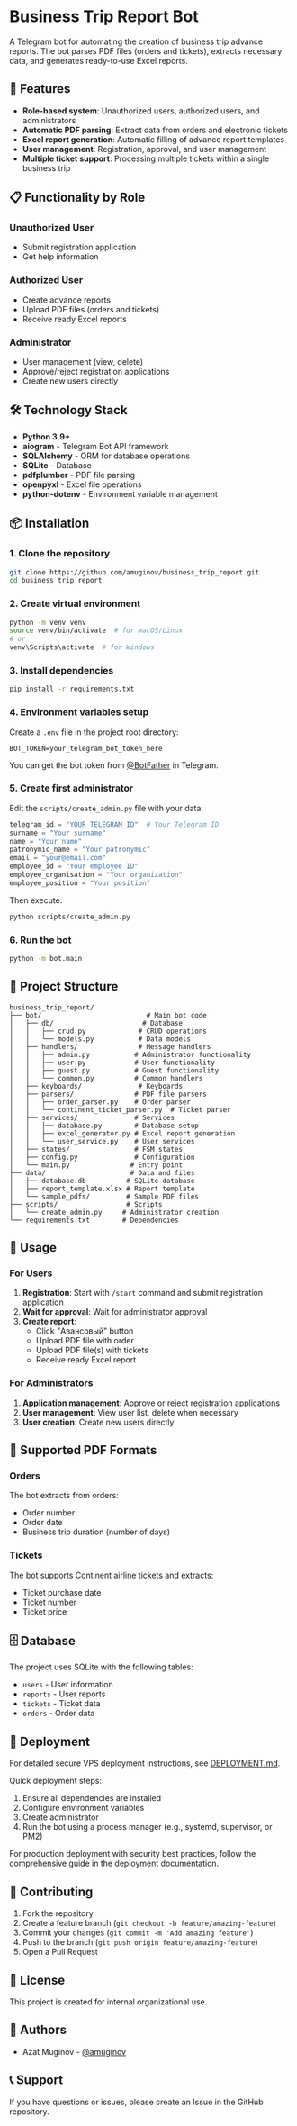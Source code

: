# Business Trip Report Bot

A Telegram bot for automating the creation of business trip advance reports. The bot parses PDF files (orders and tickets), extracts necessary data, and generates ready-to-use Excel reports.

## 🚀 Features

- **Role-based system**: Unauthorized users, authorized users, and administrators
- **Automatic PDF parsing**: Extract data from orders and electronic tickets
- **Excel report generation**: Automatic filling of advance report templates
- **User management**: Registration, approval, and user management
- **Multiple ticket support**: Processing multiple tickets within a single business trip

## 📋 Functionality by Role

### Unauthorized User
- Submit registration application
- Get help information

### Authorized User
- Create advance reports
- Upload PDF files (orders and tickets)
- Receive ready Excel reports

### Administrator
- User management (view, delete)
- Approve/reject registration applications
- Create new users directly

## 🛠 Technology Stack

- **Python 3.9+**
- **aiogram** - Telegram Bot API framework
- **SQLAlchemy** - ORM for database operations
- **SQLite** - Database
- **pdfplumber** - PDF file parsing
- **openpyxl** - Excel file operations
- **python-dotenv** - Environment variable management

## 📦 Installation

### 1. Clone the repository
```bash
git clone https://github.com/amuginov/business_trip_report.git
cd business_trip_report
```

### 2. Create virtual environment
```bash
python -m venv venv
source venv/bin/activate  # for macOS/Linux
# or
venv\Scripts\activate  # for Windows
```

### 3. Install dependencies
```bash
pip install -r requirements.txt
```

### 4. Environment variables setup
Create a `.env` file in the project root directory:
```env
BOT_TOKEN=your_telegram_bot_token_here
```

You can get the bot token from [@BotFather](https://t.me/BotFather) in Telegram.

### 5. Create first administrator
Edit the `scripts/create_admin.py` file with your data:
```python
telegram_id = "YOUR_TELEGRAM_ID"  # Your Telegram ID
surname = "Your surname"
name = "Your name"
patronymic_name = "Your patronymic"
email = "your@email.com"
employee_id = "Your employee ID"
employee_organisation = "Your organization"
employee_position = "Your position"
```

Then execute:
```bash
python scripts/create_admin.py
```

### 6. Run the bot
```bash
python -m bot.main
```

## 📁 Project Structure

```
business_trip_report/
├── bot/                          # Main bot code
│   ├── db/                      # Database
│   │   ├── crud.py             # CRUD operations
│   │   └── models.py           # Data models
│   ├── handlers/               # Message handlers
│   │   ├── admin.py           # Administrator functionality
│   │   ├── user.py            # User functionality
│   │   ├── guest.py           # Guest functionality
│   │   └── common.py          # Common handlers
│   ├── keyboards/              # Keyboards
│   ├── parsers/               # PDF file parsers
│   │   ├── order_parser.py    # Order parser
│   │   └── continent_ticket_parser.py  # Ticket parser
│   ├── services/              # Services
│   │   ├── database.py        # Database setup
│   │   ├── excel_generator.py # Excel report generation
│   │   └── user_service.py    # User services
│   ├── states/                # FSM states
│   ├── config.py              # Configuration
│   └── main.py               # Entry point
├── data/                     # Data and files
│   ├── database.db          # SQLite database
│   ├── report_template.xlsx # Report template
│   └── sample_pdfs/         # Sample PDF files
├── scripts/                 # Scripts
│   └── create_admin.py     # Administrator creation
└── requirements.txt        # Dependencies
```

## 🔧 Usage

### For Users

1. **Registration**: Start with `/start` command and submit registration application
2. **Wait for approval**: Wait for administrator approval
3. **Create report**: 
   - Click "Авансовый" button
   - Upload PDF file with order
   - Upload PDF file(s) with tickets
   - Receive ready Excel report

### For Administrators

1. **Application management**: Approve or reject registration applications
2. **User management**: View user list, delete when necessary
3. **User creation**: Create new users directly

## 📄 Supported PDF Formats

### Orders
The bot extracts from orders:
- Order number
- Order date
- Business trip duration (number of days)

### Tickets
The bot supports Continent airline tickets and extracts:
- Ticket purchase date
- Ticket number
- Ticket price

## 🗄 Database

The project uses SQLite with the following tables:
- `users` - User information
- `reports` - User reports
- `tickets` - Ticket data
- `orders` - Order data

## 🚀 Deployment

For detailed secure VPS deployment instructions, see [DEPLOYMENT.md](DEPLOYMENT.md).

Quick deployment steps:

1. Ensure all dependencies are installed
2. Configure environment variables
3. Create administrator
4. Run the bot using a process manager (e.g., systemd, supervisor, or PM2)

For production deployment with security best practices, follow the comprehensive guide in the deployment documentation.

## 🤝 Contributing

1. Fork the repository
2. Create a feature branch (`git checkout -b feature/amazing-feature`)
3. Commit your changes (`git commit -m 'Add amazing feature'`)
4. Push to the branch (`git push origin feature/amazing-feature`)
5. Open a Pull Request

## 📝 License

This project is created for internal organizational use.

## 👥 Authors

- Azat Muginov - [@amuginov](https://github.com/amuginov)

## 📞 Support

If you have questions or issues, please create an Issue in the GitHub repository.

